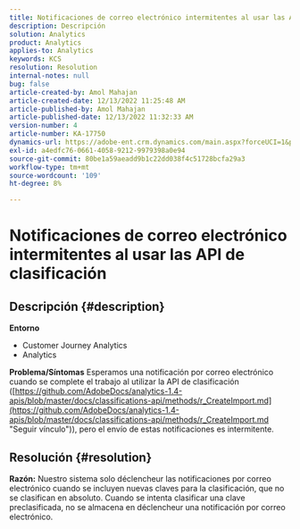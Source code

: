 ```yaml
---
title: Notificaciones de correo electrónico intermitentes al usar las API de clasificación
description: Descripción
solution: Analytics
product: Analytics
applies-to: Analytics
keywords: KCS
resolution: Resolution
internal-notes: null
bug: false
article-created-by: Amol Mahajan
article-created-date: 12/13/2022 11:25:48 AM
article-published-by: Amol Mahajan
article-published-date: 12/13/2022 11:32:33 AM
version-number: 4
article-number: KA-17750
dynamics-url: https://adobe-ent.crm.dynamics.com/main.aspx?forceUCI=1&pagetype=entityrecord&etn=knowledgearticle&id=6d00fbe0-d87a-ed11-81ac-6045bd006239
exl-id: a4edfc76-0661-4058-9212-9979398a0e94
source-git-commit: 80be1a59aeadd9b1c22dd038f4c51728bcfa29a3
workflow-type: tm+mt
source-wordcount: '109'
ht-degree: 8%

---
```


# Notificaciones de correo electrónico intermitentes al usar las API de clasificación

## Descripción {#description}

<b>Entorno</b>
- Customer Journey Analytics
- Analytics



<b>Problema/Síntomas</b>
Esperamos una notificación por correo electrónico cuando se complete el trabajo al utilizar la API de clasificación ([https://github.com/AdobeDocs/analytics-1.4-apis/blob/master/docs/classifications-api/methods/r_CreateImport.md](https://github.com/AdobeDocs/analytics-1.4-apis/blob/master/docs/classifications-api/methods/r_CreateImport.md "Seguir vínculo")), pero el envío de estas notificaciones es intermitente.


## Resolución {#resolution}

<b>Razón:</b>
Nuestro sistema solo déclencheur las notificaciones por correo electrónico cuando se incluyen nuevas claves para la clasificación, que no se clasifican en absoluto. Cuando se intenta clasificar una clave preclasificada, no se almacena en déclencheur una notificación por correo electrónico.
